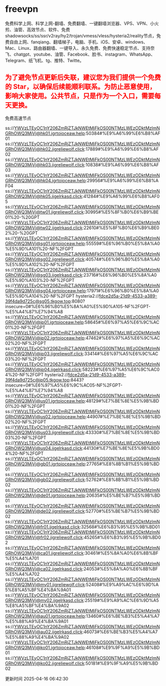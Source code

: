 # freevpn

免费科学上网、科学上网-翻墙、免费翻墙、一键翻墙浏览器、VPS、VPN、小火煎、油管、高效节点、软件、免费shadowsocks/ss/ssr/v2ray/hy2/trojan/vmess/vless/hysteria2/reality节点，免费自由上网、fanqiang、翻墙梯子，电脑、手机、iOS、安卓、windows、Mac、Linux、路由器翻墙、一键导入、永久免费、免费快速稳定节点、支持奈飞、chatgpt、youtube、油管、Facebook、脸书、instagram、WhatsApp、Telegram、纸飞机、tg、推特、Twitte。

## <font color="red">为了避免节点更新后失联，建议您为我们提供一个免费的 Star，以确保后续能顺利联系。为防止恶意使用，影响大家使用。公共节点，只是作为一个入口，需要每天更换。</font>

免费高速节点

ss://YWVzLTEyOC1nY206ZmRjZTJkNWEtMjFkOS00NTMzLWEzODktMzlmNGRhOWQ3MjVj@hk01.jgrtoioceaw.help:50384#%E9%A6%99%E6%B8%AF01
ss://YWVzLTEyOC1nY206ZmRjZTJkNWEtMjFkOS00NTMzLWEzODktMzlmNGRhOWQ3MjVj@hk02.jigreliewolf.click:17889#%E9%A6%99%E6%B8%AF02
ss://YWVzLTEyOC1nY206ZmRjZTJkNWEtMjFkOS00NTMzLWEzODktMzlmNGRhOWQ3MjVj@hk03.jigreliewolf.click:10838#%E9%A6%99%E6%B8%AF03
ss://YWVzLTEyOC1nY206ZmRjZTJkNWEtMjFkOS00NTMzLWEzODktMzlmNGRhOWQ3MjVj@hk04.jgrtoioceaw.help:29956#%E9%A6%99%E6%B8%AF04
ss://YWVzLTEyOC1nY206ZmRjZTJkNWEtMjFkOS00NTMzLWEzODktMzlmNGRhOWQ3MjVj@hk05.ijgelrkasd.click:41284#%E9%A6%99%E6%B8%AF05
ss://YWVzLTEyOC1nY206ZmRjZTJkNWEtMjFkOS00NTMzLWEzODktMzlmNGRhOWQ3MjVj@tw01.jigreliewolf.click:30995#%E5%8F%B0%E6%B9%BE01%20-%20GPT
ss://YWVzLTEyOC1nY206ZmRjZTJkNWEtMjFkOS00NTMzLWEzODktMzlmNGRhOWQ3MjVj@tw02.ijgelrkasd.click:22610#%E5%8F%B0%E6%B9%BE02%20-%20GPT
ss://YWVzLTEyOC1nY206ZmRjZTJkNWEtMjFkOS00NTMzLWEzODktMzlmNGRhOWQ3MjVj@sg01.jgrtoioceaw.help:55559#%E6%96%B0%E5%8A%A0%E5%9D%A101%20-NF%2FGPT
ss://YWVzLTEyOC1nY206ZmRjZTJkNWEtMjFkOS00NTMzLWEzODktMzlmNGRhOWQ3MjVj@sg02.jigreliewolf.click:40574#%E6%96%B0%E5%8A%A0%E5%9D%A102%20-NF%2FGPT
ss://YWVzLTEyOC1nY206ZmRjZTJkNWEtMjFkOS00NTMzLWEzODktMzlmNGRhOWQ3MjVj@sg03.ijgelrkasd.click:23716#%E6%96%B0%E5%8A%A0%E5%9D%A103%20-NF%2FGPT
ss://YWVzLTEyOC1nY206ZmRjZTJkNWEtMjFkOS00NTMzLWEzODktMzlmNGRhOWQ3MjVj@sg04.jgrtoioceaw.help:17971#%E6%96%B0%E5%8A%A0%E5%9D%A104%20-NF%2FGPT
hysteria2://fdce2d5a-21d9-4533-a389-39f4da9d725c@sg05.tkgow.top:8080?insecure=0#%E6%96%B0%E5%8A%A0%E5%9D%A105-NF%2FGPT-%E5%A4%87%E7%94%A8
ss://YWVzLTEyOC1nY206ZmRjZTJkNWEtMjFkOS00NTMzLWEzODktMzlmNGRhOWQ3MjVj@jp01.jgrtoioceaw.help:58645#%E6%97%A5%E6%9C%AC01%20-NF%2FGPT
ss://YWVzLTEyOC1nY206ZmRjZTJkNWEtMjFkOS00NTMzLWEzODktMzlmNGRhOWQ3MjVj@jp02.jgrtoioceaw.help:47462#%E6%97%A5%E6%9C%AC02%20-NF%2FGPT
ss://YWVzLTEyOC1nY206ZmRjZTJkNWEtMjFkOS00NTMzLWEzODktMzlmNGRhOWQ3MjVj@jp03.jigreliewolf.click:33414#%E6%97%A5%E6%9C%AC03%20-NF%2FGPT
ss://YWVzLTEyOC1nY206ZmRjZTJkNWEtMjFkOS00NTMzLWEzODktMzlmNGRhOWQ3MjVj@jp04.ijgelrkasd.click:58223#%E6%97%A5%E6%9C%AC04%20-NF%2FGPT
hysteria2://fdce2d5a-21d9-4533-a389-39f4da9d725c@jp05.tkgow.top:8443?insecure=0#%E6%97%A5%E6%9C%AC05-NF%2FGPT-%E5%A4%87%E7%94%A8
ss://YWVzLTEyOC1nY206ZmRjZTJkNWEtMjFkOS00NTMzLWEzODktMzlmNGRhOWQ3MjVj@us01.jgrtoioceaw.help:48129#%E7%BE%8E%E5%9B%BD01%20-NF%2FGPT
ss://YWVzLTEyOC1nY206ZmRjZTJkNWEtMjFkOS00NTMzLWEzODktMzlmNGRhOWQ3MjVj@us02.jgrtoioceaw.help:44907#%E7%BE%8E%E5%9B%BD02%20-NF%2FGPT
ss://YWVzLTEyOC1nY206ZmRjZTJkNWEtMjFkOS00NTMzLWEzODktMzlmNGRhOWQ3MjVj@us03.jigreliewolf.click:43330#%E7%BE%8E%E5%9B%BD03%20-NF%2FGPT
ss://YWVzLTEyOC1nY206ZmRjZTJkNWEtMjFkOS00NTMzLWEzODktMzlmNGRhOWQ3MjVj@us04.ijgelrkasd.click:44130#%E7%BE%8E%E5%9B%BD04%20-NF%2FGPT
ss://YWVzLTEyOC1nY206ZmRjZTJkNWEtMjFkOS00NTMzLWEzODktMzlmNGRhOWQ3MjVj@gb01.jgrtoioceaw.help:27765#%E8%8B%B1%E5%9B%BD01
ss://YWVzLTEyOC1nY206ZmRjZTJkNWEtMjFkOS00NTMzLWEzODktMzlmNGRhOWQ3MjVj@gb02.jigreliewolf.click:52762#%E8%8B%B1%E5%9B%BD02
ss://YWVzLTEyOC1nY206ZmRjZTJkNWEtMjFkOS00NTMzLWEzODktMzlmNGRhOWQ3MjVj@de01.jgrtoioceaw.help:20635#%E5%BE%B7%E5%9B%BD01
ss://YWVzLTEyOC1nY206ZmRjZTJkNWEtMjFkOS00NTMzLWEzODktMzlmNGRhOWQ3MjVj@de02.jigreliewolf.click:52770#%E5%BE%B7%E5%9B%BD02
ss://YWVzLTEyOC1nY206ZmRjZTJkNWEtMjFkOS00NTMzLWEzODktMzlmNGRhOWQ3MjVj@fr01.ijgelrkasd.click:32568#%E6%B3%95%E5%9B%BD01
ss://YWVzLTEyOC1nY206ZmRjZTJkNWEtMjFkOS00NTMzLWEzODktMzlmNGRhOWQ3MjVj@fr02.jigreliewolf.click:45265#%E6%B3%95%E5%9B%BD02
ss://YWVzLTEyOC1nY206ZmRjZTJkNWEtMjFkOS00NTMzLWEzODktMzlmNGRhOWQ3MjVj@ca01.jigreliewolf.click:30461#%E5%8A%A0%E6%8B%BF%E5%A4%A701
ss://YWVzLTEyOC1nY206ZmRjZTJkNWEtMjFkOS00NTMzLWEzODktMzlmNGRhOWQ3MjVj@ca02.ijgelrkasd.click:24053#%E5%8A%A0%E6%8B%BF%E5%A4%A702
ss://YWVzLTEyOC1nY206ZmRjZTJkNWEtMjFkOS00NTMzLWEzODktMzlmNGRhOWQ3MjVj@my01.jigreliewolf.click:52408#%E9%A9%AC%E6%9D%A5%E8%A5%BF%E4%BA%9A01
ss://YWVzLTEyOC1nY206ZmRjZTJkNWEtMjFkOS00NTMzLWEzODktMzlmNGRhOWQ3MjVj@my02.ijgelrkasd.click:25519#%E9%A9%AC%E6%9D%A5%E8%A5%BF%E4%BA%9A02
ss://YWVzLTEyOC1nY206ZmRjZTJkNWEtMjFkOS00NTMzLWEzODktMzlmNGRhOWQ3MjVj@au01.jgrtoioceaw.help:13460#%E6%BE%B3%E5%A4%A7%E5%88%A9%E4%BA%9A01
ss://YWVzLTEyOC1nY206ZmRjZTJkNWEtMjFkOS00NTMzLWEzODktMzlmNGRhOWQ3MjVj@au02.ijgelrkasd.click:46073#%E6%BE%B3%E5%A4%A7%E5%88%A9%E4%BA%9A02
ss://YWVzLTEyOC1nY206ZmRjZTJkNWEtMjFkOS00NTMzLWEzODktMzlmNGRhOWQ3MjVj@ko01.jgrtoioceaw.help:46108#%E9%9F%A9%E5%9B%BD01
ss://YWVzLTEyOC1nY206ZmRjZTJkNWEtMjFkOS00NTMzLWEzODktMzlmNGRhOWQ3MjVj@ko02.jigreliewolf.click:50181#%E9%9F%A9%E5%9B%BD02


更新时间 2025-04-16 06:42:30